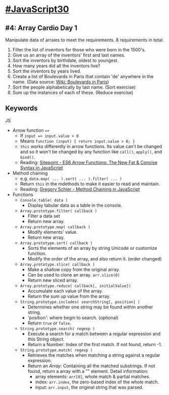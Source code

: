 # [#JavaScript30](https://javascript30.com) #

## #4: Array Cardio Day 1 ##

Manipulate data of arraies to meet the requirements. 8 requirements in total.

1. Filter the list of inventors for those who were born in the 1500's.
2. Give us an array of the inventors' first and last names.
3. Sort the inventors by birthdate, oldest to youngest.
4. How many years did all the inventors live?
5. Sort the inventors by years lived.
6. Create a list of Boulevards in Paris that contain 'de' anywhere in the name. (Data source: [Wiki: Boulevards in Paris](https://en.wikipedia.org/wiki/Category:Boulevards_in_Paris))
7. Sort the people alphabetically by last name. (Sort exercise)
8. Sum up the instances of each of these. (Reduce exercise)

## Keywords ##

JS

- Arrow function `=>`
	- If `input => input.value > 0`
	- Means `function (input) { return input.value > 0; }`
	- `this` works differently in arrow functions. Its value can't be changed and so it won't be changed by any function like `call()`, `apply()`, and `bind()`.
	- Reading: [Sitepoint - ES6 Arrow Functions: The New Fat & Concise Syntax in JavaScript](https://www.sitepoint.com/es6-arrow-functions-new-fat-concise-syntax-javascript/)
- Method chaining
	- e.g. `data.map( ... ).sort( ... ).filter( ... )`
	- Return `this` in the mdethods to make it easier to read and maintain.
	- Reading: [Gregory Schier - Method Chaining in JavaScript](https://schier.co/blog/2013/11/14/method-chaining-in-javascript.html)
- Functions
	- `Console.table( data )`
		- Display tabular data as a table in the console.
	- `Array.prototype.filter( callback )`
		- Filter a data set
		- Return new array.
	- `Array.prototype.map( callback )`
		- Modify elements' value.
		- Return new array.
	- `Array.prototype.sort( callback )`
		- Sorts the elements of an array by string Unicode or customize function. 
		- Modify the order of the array, and also return it. (order changed)
	- `Array.prototype.slice( callback )`
		- Make a shallow copy from the original array. 
		- Can be used to clone an array. `arr.slice(0)` 
		- Return new sliced array.
	- `Array.prototype.reduce( callback[, initialValue])`
		- Accumulate each value of the array.
		- Return the sum up value from the array. 
	- `String.prototype.includes( searchString[, position] )`
		- Determines whether one string may be found within another string.
		- 'position': where begin to search. (optional)
		- Return `true` or `false`.
	- `String.prototype.search( regexp )`
		- Execute a search for a match between a regular expression and this String object.
		- Return a Number: Index of the first match. If not found, return -1.
	- `String.prototype.match( regexp )`
		- Retrieves the matches when matching a string against a regular expression.
		- Return an *Array*: Containing all the matched substrings. If not found, return a array with a "" element. Detail information: 
			- array elements: `arr[0]`, whole match & partial matches.
			- index: `arr.index`, the zero-based index of the whole match.
			- input: `arr.input`, the original string that was parsed.
